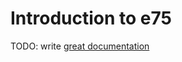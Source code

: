 # Introduction to e75

TODO: write [great documentation](http://jacobian.org/writing/what-to-write/)
